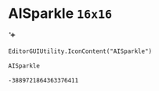 # AISparkle `16x16`
<img src="/img/AISparkle.png" width=16 height=16>

``` CSharp
EditorGUIUtility.IconContent("AISparkle")
```
```
AISparkle
```
```
-3889721864363376411
```
